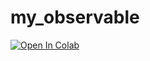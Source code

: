 # my_observable

[![Open In Colab](https://colab.research.google.com/assets/colab-badge.svg)](
https://colab.research.google.com/github/pbogden/my_observable/blob/master/my_observable.ipynb)

